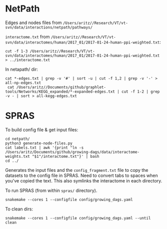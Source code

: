 # NetPath

Edges and nodes files from `/Users/aritz//Research/VT/vt-svn/data/interactions/netpath/pathways/`

`interactome.txt` from `/Users/aritz//Research/VT/vt-svn/data/interactomes/human/2017_01/2017-01-24-human-ppi-weighted.txt`:

```
cut -f 1-3 /Users/aritz//Research/VT/vt-svn/data/interactomes/human/2017_01/2017-01-24-human-ppi-weighted.txt  > ../interactome.txt
```

In netapath/ dir:

```
cat *-edges.txt | grep -v '#' | sort -u | cut -f 1,2 | grep -v '-' > all-np-edges.txt
 cat /Users/aritz//Documents/github/graphlet-tools/Networks/KEGG_expanded/*-expanded-edges.txt | cut -f 1-2 | grep -v - | sort > all-kegg-edges.txt
```

# SPRAS

To build config file & get input files:

```
cd netpath/
python3 generate-node-files.py
cat labels.txt | awk '{print "ln -s /Users/aritz/Documents/github/growing-dags/data/interactome-weights.txt "$1"/interactome.txt"}' | bash
cd ../
```

Generates the input files and the `config_fragment.txt` file to copy the datasets to the config file in SPRAS.  Need to convert tabs to spaces when you've copied the text. This also symlinks the interactome in each directory.

To run SPRAS (from within `spras/` directory).
```
snakemake --cores 1 --configfile config/growing_dags.yaml
```

To clean dirs:
```
snakemake --cores 1 --configfile config/growing_dags.yaml --until clean
```
